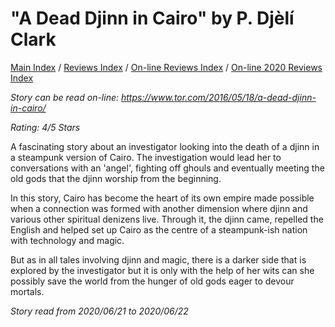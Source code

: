 # "A Dead Djinn in Cairo" by P. Djèlí Clark

[Main Index](../../../README.md) / [Reviews Index](../../README.md) / [On-line Reviews Index](../README.md) / [On-line 2020 Reviews Index](README.md)

*Story can be read on-line: <https://www.tor.com/2016/05/18/a-dead-djinn-in-cairo/>*

*Rating: 4/5 Stars*

A fascinating story about an investigator looking into the death of a djinn in a steampunk version of Cairo. The investigation would lead her to conversations with an 'angel', fighting off ghouls and eventually meeting the old gods that the djinn worship from the beginning.

In this story, Cairo has become the heart of its own empire made possible when a connection was formed with another dimension where djinn and various other spiritual denizens live. Through it, the djinn came, repelled the English and helped set up Cairo as the centre of a steampunk-ish nation with technology and magic.

But as in all tales involving djinn and magic, there is a darker side that is explored by the investigator but it is only with the help of her wits can she possibly save the world from the hunger of old gods eager to devour mortals.

*Story read from 2020/06/21 to 2020/06/22*
